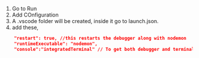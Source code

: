 1) Go to Run
2) Add COnfiguration
3) A .vscode folder will be created, inside it go to launch.json.
4) add these,

```json
    "restart": true, //this restarts the debugger along with nodemon
    "runtimeExecutable": "nodemon",
    "console":"integratedTerminal" // To get both debugger and terminal
```
